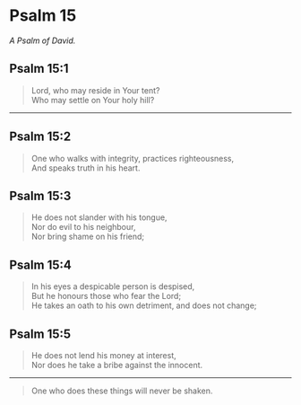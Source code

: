 # Psalm 15

_A Psalm of David._

## Psalm 15:1

> Lord, who may reside in Your tent?  
> Who may settle on Your holy hill?

---

## Psalm 15:2

> One who walks with integrity, practices righteousness,  
> And speaks truth in his heart.

## Psalm 15:3

> He does not slander with his tongue,  
> Nor do evil to his neighbour,  
> Nor bring shame on his friend;

## Psalm 15:4

> In his eyes a despicable person is despised,  
> But he honours those who fear the Lord;  
> He takes an oath to his own detriment, and does not change;

## Psalm 15:5

> He does not lend his money at interest,  
> Nor does he take a bribe against the innocent.

---

> One who does these things will never be shaken.
